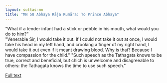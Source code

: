 ```yaml
---
layout: suttas-mn
title: "MN 58 Abhaya Rāja Kumāra: To Prince Abhaya"
---
```


"What if a tender infant had a stick or pebble in his mouth, what would you do to him?"  
"Venerable Sir, I would take it out. If I could not take it out at once, I would take his head in my left hand, and crooking a finger of my right hand, I would take it out even if it meant drawing blood. Why is that? Because I have compassion for the child."
"Such speech as the Tathagata knows to be true, correct and beneficial, but chich is unwelcome and disagreeable to others: the Tathagata knows the time to use such speech."

[Full text](https://www.dhammatalks.org/suttas/MN/MN58.html)
